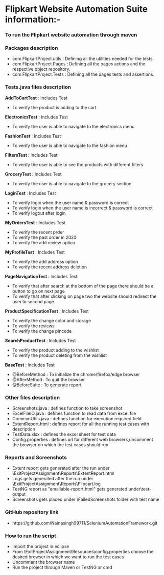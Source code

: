 # Flipkart Website Automation Suite information:-

### To run the Flipkart website automation through maven

### Packages description
- com.FlipkartProject.utils : Defining all the utilities needed for the tests.
- com.FlipkartProject.Pages : Defining all the pages actions and the respective object repository. 
- com.FlipkartProject.Tests : Defining all the pages tests and assertions.

### Tests.java files description

**AddToCartTest** : Includes Test
- To verify the product is adding to the cart

**ElectronicsTest** : Includes Test
- To verify the user is able to navigate to the electronics menu

**FashionTest** : Includes Test
- To verify the user is able to navigate to the fashion menu

**FiltersTest** : Includes Test
- To verify the user is able to see the products with different filters

**GroceryTest** : Includes Test
- To verify the user is able to navigate to the grocery section

**LoginTest** : Includes Test
- To verify login when the user name & password is correct
- To verify login when the user name is incorrect & password is correct
- To verify logout after login

**MyOrdersTest** : Includes Test
- To verify the recent prder
- To verify the past order in 2020
- To verify the add review option

**MyProfileTest** : Includes Test
- To verify the add address option
- To verify the recent address deletion

**PageNavigationTest** : Includes Test
- To verify that after search at the bottom of the page there should be a button to go on next page
- To verify that after clicking on page two the website should redirect the user to second page 

**ProductSpecificationTest** : Includes Test
- To verify the change color and storage
- To verify the reviews
- To verify the change pincode

**SearchProductTest** : Includes Test
- To verify the product adding to the wishlist
- To verify the product deleting from the wishlist

**BaseTest** : Includes Test
- @BeforeMethod : To initialize the chrome/firefox/edge browser
- @AfterMethod  : To quit the browser
- @BeforeSuite  : To generate report


### Other files description
<ul>
  <li>Screenshots.java : defines function to take screenshot</li>
  <li>ExcelFileIO.java : defines function to read data from excel file</li>
  <li>CommonUtils.java : defines function for execution required field</li>
  <li>ExtentReport.html : defines report for all the running test cases with description</li>
  <li>TestData.xlsx : defines the excel sheet for test data</li>
  <li>Config.properties : defines url for different web browsers,uncomment the browser on which the test cases should run</li>             
</ul>

### Reports and Screenshots
<ul>
  <li>Extent report gets generated after the run under \ExitProjectAssignment\Reports\ExtentReport.html</li>
  <li>Logs gets generated after the run under \ExitProjectAssignment\Reports\Flipcart.log</li>
  <li>TestNG report as "emailable-report.html" gets generated under\test-output</li>
  <li>Screenshots gets placed under \FailedScreenshots folder with test name</li>
</ul>

### GitHub repository link
<ul>
  <li>https://github.com/Nainasingh99711/SeleniumAutomationFramework.git</li>
</ul>

### How to run the script
- Import the project in eclipse
- From \ExitProjectAssignment\Resources\config.properties choose the desired browser in which we want to run the test cases
- Uncomment the browser name
- Run the project through Maven or TestNG or cmd






